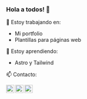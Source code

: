 ### Hola a todos! 👋

🔭 Estoy trabajando en:
- Mi portfolio
- Plantillas para páginas web

🌱 Estoy aprendiendo:
- Astro y Tailwind

📫 Contacto:

[<img align="left" alt="Demián Diz | LinkedIn" width="22px" src="https://cdn.jsdelivr.net/npm/simple-icons@v3/icons/linkedin.svg" target="_blank" />][linkedin]
[<img align="left" alt="Demián Diz | Facebook" width="22px" src="https://cdn.jsdelivr.net/npm/simple-icons@v3/icons/facebook.svg" />][facebook]
[<img align="left" alt="Demián Diz | Instagram" width="22px" src="https://cdn.jsdelivr.net/npm/simple-icons@v3/icons/instagram.svg" />][instagram]
<br /> 

[linkedin]: https://www.linkedin.com/in/demi%C3%A1n-diz-b4baa6237/
[facebook]: https://www.facebook.com/demian.diz/
[instagram]: https://www.instagram.com/aficionado_al_ajedrez/
<!--
**Demian2023/Demian2023** is a ✨ _special_ ✨ repository because its `README.md` (this file) appears on your GitHub profile.

Here are some ideas to get you started:

- 🔭 I’m currently working on ...
- 🌱 I’m currently learning ...
- 👯 I’m looking to collaborate on ...
- 🤔 I’m looking for help with ...
- 💬 Ask me about ...
- 📫 How to reach me: ...
- 😄 Pronouns: ...
- ⚡ Fun fact: ...
-->
